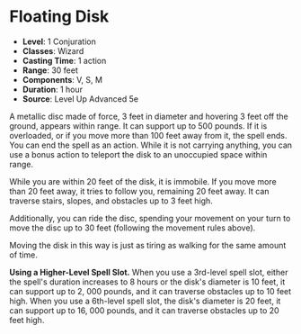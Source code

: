 # Floating Disk

- **Level**: 1 Conjuration
- **Classes**: Wizard
- **Casting Time**: 1 action
- **Range**: 30 feet
- **Components**: V, S, M
- **Duration**: 1 hour
- **Source**: Level Up Advanced 5e

A metallic disc made of force, 3 feet in diameter and hovering 3 feet off the ground, appears within range. It can support up to 500 pounds. If it is overloaded, or if you move more than 100 feet away from it, the spell ends. You can end the spell as an action. While it is not carrying anything, you can use a bonus action to teleport the disk to an unoccupied space within range.

While you are within 20 feet of the disk, it is immobile. If you move more than 20 feet away, it tries to follow you, remaining 20 feet away. It can traverse stairs, slopes, and obstacles up to 3 feet high.

Additionally, you can ride the disc, spending your movement on your turn to move the disc up to 30 feet (following the movement rules above).

Moving the disk in this way is just as tiring as walking for the same amount of time.

**Using a Higher-Level Spell Slot.** When you use a 3rd-level spell slot, either the spell's duration increases to 8 hours or the disk's diameter is 10 feet, it can support up to 2, 000 pounds, and it can traverse obstacles up to 10 feet high. When you use a 6th-level spell slot, the disk's diameter is 20 feet, it can support up to 16, 000 pounds, and it can traverse obstacles up to 20 feet high.
